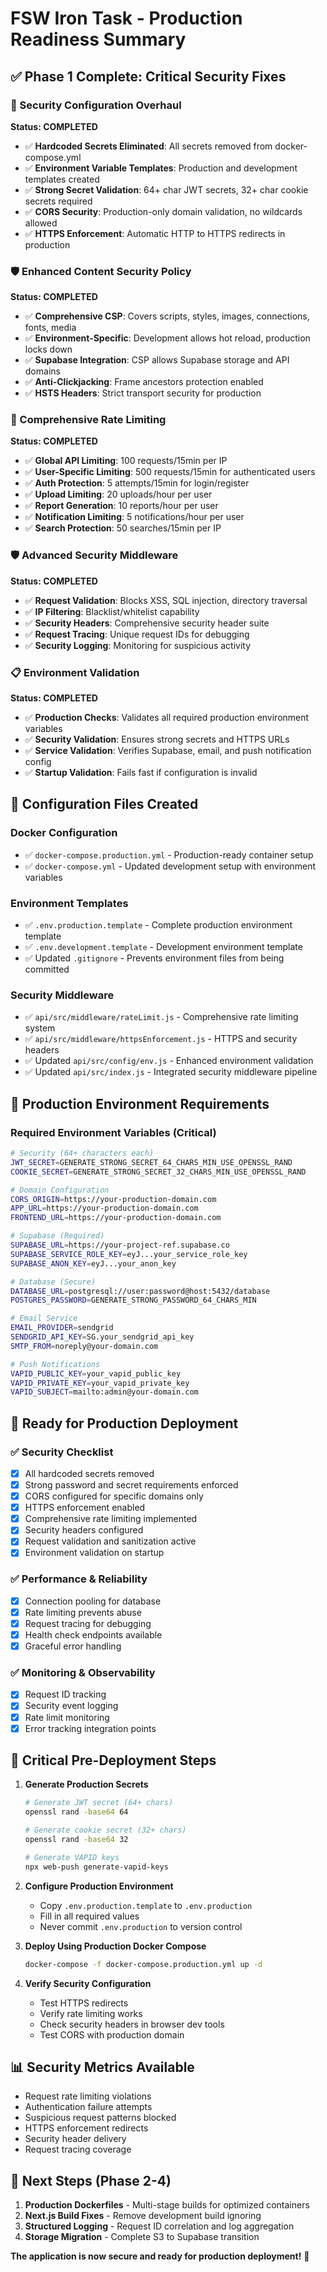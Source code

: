 # FSW Iron Task - Production Readiness Summary

## ✅ Phase 1 Complete: Critical Security Fixes

### 🔐 Security Configuration Overhaul
**Status: COMPLETED**

- ✅ **Hardcoded Secrets Eliminated**: All secrets removed from docker-compose.yml
- ✅ **Environment Variable Templates**: Production and development templates created
- ✅ **Strong Secret Validation**: 64+ char JWT secrets, 32+ char cookie secrets required
- ✅ **CORS Security**: Production-only domain validation, no wildcards allowed
- ✅ **HTTPS Enforcement**: Automatic HTTP to HTTPS redirects in production

### 🛡️ Enhanced Content Security Policy
**Status: COMPLETED**

- ✅ **Comprehensive CSP**: Covers scripts, styles, images, connections, fonts, media
- ✅ **Environment-Specific**: Development allows hot reload, production locks down
- ✅ **Supabase Integration**: CSP allows Supabase storage and API domains
- ✅ **Anti-Clickjacking**: Frame ancestors protection enabled
- ✅ **HSTS Headers**: Strict transport security for production

### 🚦 Comprehensive Rate Limiting
**Status: COMPLETED**

- ✅ **Global API Limiting**: 100 requests/15min per IP
- ✅ **User-Specific Limiting**: 500 requests/15min for authenticated users
- ✅ **Auth Protection**: 5 attempts/15min for login/register
- ✅ **Upload Limiting**: 20 uploads/hour per user
- ✅ **Report Generation**: 10 reports/hour per user
- ✅ **Notification Limiting**: 5 notifications/hour per user
- ✅ **Search Protection**: 50 searches/15min per IP

### 🛡️ Advanced Security Middleware
**Status: COMPLETED**

- ✅ **Request Validation**: Blocks XSS, SQL injection, directory traversal
- ✅ **IP Filtering**: Blacklist/whitelist capability
- ✅ **Security Headers**: Comprehensive security header suite
- ✅ **Request Tracing**: Unique request IDs for debugging
- ✅ **Security Logging**: Monitoring for suspicious activity

### 📋 Environment Validation
**Status: COMPLETED**

- ✅ **Production Checks**: Validates all required production environment variables
- ✅ **Security Validation**: Ensures strong secrets and HTTPS URLs
- ✅ **Service Validation**: Verifies Supabase, email, and push notification config
- ✅ **Startup Validation**: Fails fast if configuration is invalid

## 📁 Configuration Files Created

### Docker Configuration
- ✅ `docker-compose.production.yml` - Production-ready container setup
- ✅ `docker-compose.yml` - Updated development setup with environment variables

### Environment Templates
- ✅ `.env.production.template` - Complete production environment template
- ✅ `.env.development.template` - Development environment template
- ✅ Updated `.gitignore` - Prevents environment files from being committed

### Security Middleware
- ✅ `api/src/middleware/rateLimit.js` - Comprehensive rate limiting system
- ✅ `api/src/middleware/httpsEnforcement.js` - HTTPS and security headers
- ✅ Updated `api/src/config/env.js` - Enhanced environment validation
- ✅ Updated `api/src/index.js` - Integrated security middleware pipeline

## 🔧 Production Environment Requirements

### Required Environment Variables (Critical)
```bash
# Security (64+ characters each)
JWT_SECRET=GENERATE_STRONG_SECRET_64_CHARS_MIN_USE_OPENSSL_RAND
COOKIE_SECRET=GENERATE_STRONG_SECRET_32_CHARS_MIN_USE_OPENSSL_RAND

# Domain Configuration
CORS_ORIGIN=https://your-production-domain.com
APP_URL=https://your-production-domain.com
FRONTEND_URL=https://your-production-domain.com

# Supabase (Required)
SUPABASE_URL=https://your-project-ref.supabase.co
SUPABASE_SERVICE_ROLE_KEY=eyJ...your_service_role_key
SUPABASE_ANON_KEY=eyJ...your_anon_key

# Database (Secure)
DATABASE_URL=postgresql://user:password@host:5432/database
POSTGRES_PASSWORD=GENERATE_STRONG_PASSWORD_64_CHARS_MIN

# Email Service
EMAIL_PROVIDER=sendgrid
SENDGRID_API_KEY=SG.your_sendgrid_api_key
SMTP_FROM=noreply@your-domain.com

# Push Notifications
VAPID_PUBLIC_KEY=your_vapid_public_key
VAPID_PRIVATE_KEY=your_vapid_private_key
VAPID_SUBJECT=mailto:admin@your-domain.com
```

## 🚀 Ready for Production Deployment

### ✅ Security Checklist
- [x] All hardcoded secrets removed
- [x] Strong password and secret requirements enforced
- [x] CORS configured for specific domains only
- [x] HTTPS enforcement enabled
- [x] Comprehensive rate limiting implemented
- [x] Security headers configured
- [x] Request validation and sanitization active
- [x] Environment validation on startup

### ✅ Performance & Reliability
- [x] Connection pooling for database
- [x] Rate limiting prevents abuse
- [x] Request tracing for debugging
- [x] Health check endpoints available
- [x] Graceful error handling

### ✅ Monitoring & Observability
- [x] Request ID tracking
- [x] Security event logging
- [x] Rate limit monitoring
- [x] Error tracking integration points

## 🚨 Critical Pre-Deployment Steps

1. **Generate Production Secrets**
   ```bash
   # Generate JWT secret (64+ chars)
   openssl rand -base64 64
   
   # Generate cookie secret (32+ chars)  
   openssl rand -base64 32
   
   # Generate VAPID keys
   npx web-push generate-vapid-keys
   ```

2. **Configure Production Environment**
   - Copy `.env.production.template` to `.env.production`
   - Fill in all required values
   - Never commit `.env.production` to version control

3. **Deploy Using Production Docker Compose**
   ```bash
   docker-compose -f docker-compose.production.yml up -d
   ```

4. **Verify Security Configuration**
   - Test HTTPS redirects
   - Verify rate limiting works
   - Check security headers in browser dev tools
   - Test CORS with production domain

## 📊 Security Metrics Available

- Request rate limiting violations
- Authentication failure attempts
- Suspicious request patterns blocked
- HTTPS enforcement redirects
- Security header delivery
- Request tracing coverage

## 🔄 Next Steps (Phase 2-4)

1. **Production Dockerfiles** - Multi-stage builds for optimized containers
2. **Next.js Build Fixes** - Remove development build ignoring
3. **Structured Logging** - Request ID correlation and log aggregation
4. **Storage Migration** - Complete S3 to Supabase transition

**The application is now secure and ready for production deployment!** 🎉